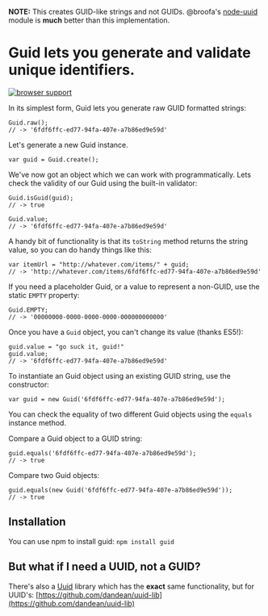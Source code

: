 **NOTE:** This creates GUID-like strings and not GUIDs. @broofa's [node-uuid](https://github.com/broofa/node-uuid) module is **much** better than this implementation.

# Guid lets you generate and validate unique identifiers.

[![browser support](https://ci.testling.com/tommydudebreaux/guid.png)](https://ci.testling.com/tommydudebreaux/guid)

In its simplest form, Guid lets you generate raw GUID formatted strings:

    Guid.raw();
    // -> '6fdf6ffc-ed77-94fa-407e-a7b86ed9e59d'

Let's generate a new Guid instance.

    var guid = Guid.create();

We've now got an object which we can work with programmatically. Lets check the
validity of our Guid using the built-in validator:

    Guid.isGuid(guid);
    // -> true
    
    Guid.value;
    // -> '6fdf6ffc-ed77-94fa-407e-a7b86ed9e59d'

A handy bit of functionality is that its `toString` method returns the string
value, so you can do handy things like this:

    var itemUrl = "http://whatever.com/items/" + guid;
    // -> 'http://whatever.com/items/6fdf6ffc-ed77-94fa-407e-a7b86ed9e59d'
    
If you need a placeholder Guid, or a value to represent a non-GUID, use the
static `EMPTY` property:

    Guid.EMPTY;
    // -> '00000000-0000-0000-0000-000000000000'

Once you have a `Guid` object, you can't change its value (thanks ES5!):

    guid.value = "go suck it, guid!"
    guid.value;
    // -> '6fdf6ffc-ed77-94fa-407e-a7b86ed9e59d'

To instantiate an Guid object using an existing GUID string, use the constructor:

    var guid = new Guid('6fdf6ffc-ed77-94fa-407e-a7b86ed9e59d');

You can check the equality of two different Guid objects using the `equals`
instance method.

Compare a Guid object to a GUID string:

    guid.equals('6fdf6ffc-ed77-94fa-407e-a7b86ed9e59d');
    // -> true

Compare two Guid objects:
    
    guid.equals(new Guid('6fdf6ffc-ed77-94fa-407e-a7b86ed9e59d'));
    // -> true

## Installation

You can use npm to install guid: `npm install guid`


## But what if I need a UUID, not a GUID?

There's also a [Uuid](https://github.com/dandean/uuid-lib) library which has the
**exact** same functionality, but for UUID's:
[https://github.com/dandean/uuid-lib](https://github.com/dandean/uuid-lib)

